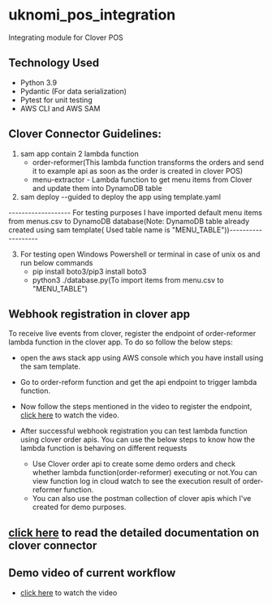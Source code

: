 # uknomi_pos_integration
Integrating module for Clover POS

## Technology Used
* Python 3.9
* Pydantic (For data serialization)
* Pytest for unit testing
* AWS CLI and AWS SAM


## Clover Connector Guidelines:

1. sam app contain 2 lambda function
    * order-reformer(This lambda function transforms the orders and send it to example api as soon as the order is created in clover POS)
    * menu-extractor - Lambda function to get menu items from Clover and update them into DynamoDB table
2. sam deploy --guided to deploy the app using template.yaml


------------------- For testing purposes I have imported default menu items from menus.csv to DynamoDB database(Note: DynamoDB table already created using sam template( Used table name is "MENU_TABLE"))-------------------

3. For testing open Windows Powershell or terminal in case of unix os and run below commands
    * pip install boto3/pip3 install boto3
    * python3 ./database.py(To import items from menu.csv to "MENU_TABLE")

## Webhook registration in clover app

To receive live events from clover, register the endpoint of order-reformer lambda function  in the clover app. To do so follow the below steps:
* open the aws stack app using AWS console which you have install using the sam template.
* Go to order-reform function and get the api endpoint to trigger lambda function.

* Now follow the steps mentioned in the video to register the endpoint, [click here](https://youtu.be/qLayueT-6-4) to watch the video.

* After successful webhook registration you can test lambda function using clover order apis. You can use the below steps to know how the lambda function is behaving on different requests
  * Use Clover order api to create some demo orders and check whether lambda function(order-reformer) executing or not.You can view function log  in cloud watch to see the execution result of order-reformer function.
  * You can also use the postman collection of clover apis which I've created for demo purposes.


## [click here]() to read the detailed documentation on clover connector



## Demo video of current workflow

* [click here](https://youtu.be/zAWhlv5yCGw) to watch the video 



